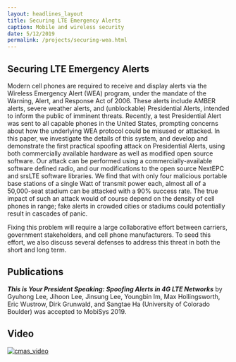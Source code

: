 ```yaml
---
layout: headlines_layout
title: Securing LTE Emergency Alerts
caption: Mobile and wireless security
date: 5/12/2019
permalink: /projects/securing-wea.html
---
```


<!--
Add pic2
-->


## Securing LTE Emergency Alerts

Modern cell phones are required to receive and display alerts via the Wireless Emergency Alert (WEA) program, under the mandate of the Warning, Alert, and Response Act of 2006. These alerts include AMBER alerts, severe weather alerts, and (unblockable) Presidential Alerts, intended to inform the public of imminent threats. Recently, a test Presidential Alert was sent to all capable phones in the United States, prompting concerns about how the underlying WEA protocol could be misused or attacked. In this paper, we investigate the details of this system, and develop and demonstrate the first practical spoofing attack on Presidential Alerts, using both commercially available hardware as well as modified open source software. Our attack can be performed using a commercially-available software defined radio, and our modifications to the open source NextEPC and srsLTE software libraries. We find that with only four malicious portable base stations of a single Watt of transmit power each, almost all of a 50,000-seat stadium can be attacked with a 90\% success rate. The true impact of such an attack would of course depend on the density of cell phones in range; fake alerts in crowded cities or stadiums could potentially result in cascades of panic.

Fixing this problem will require a large collaborative effort between carriers, government stakeholders, and cell phone manufacturers. To seed this effort, we also discuss several defenses to address this threat in both the short and long term. 


## Publications

***This is Your President Speaking: Spoofing Alerts in 4G LTE Networks***
by Gyuhong Lee, Jihoon Lee, Jinsung Lee, Youngbin Im, Max Hollingsworth, Eric Wustrow, Dirk Grunwald, and Sangtae Ha (University of Colorado Boulder) was accepted to MobiSys 2019.

## Video

[![cmas_video](https://img.youtube.com/vi/XJ7FPYs2bIw/0.jpg)](https://www.youtube.com/watch?v=XJ7FPYs2bIw)
